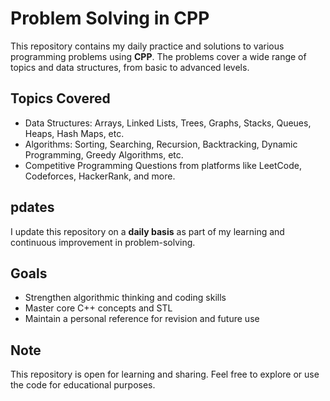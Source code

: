 # Problem Solving in CPP

This repository contains my daily practice and solutions to various programming problems using **CPP**. The problems cover a wide range of topics and data structures, from basic to advanced levels.

## Topics Covered

- Data Structures: Arrays, Linked Lists, Trees, Graphs, Stacks, Queues, Heaps, Hash Maps, etc.
- Algorithms: Sorting, Searching, Recursion, Backtracking, Dynamic Programming, Greedy Algorithms, etc.
- Competitive Programming Questions from platforms like LeetCode, Codeforces, HackerRank, and more.

## pdates

I update this repository on a **daily basis** as part of my learning and continuous improvement in problem-solving.

## Goals

- Strengthen algorithmic thinking and coding skills
- Master core C++ concepts and STL
- Maintain a personal reference for revision and future use

## Note

This repository is open for learning and sharing. Feel free to explore or use the code for educational purposes.
